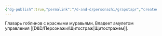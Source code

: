 ```yaml
---
{"dg-publish":true,"permalink":"/d-and-d/personazhi/grapstap/","created":"2024-02-19T19:15:28.830+03:00","updated":"2024-01-23T14:33:11.305+03:00"}
---
```



Главарь гоблинов с красными муравьями. Владеет амулетом управления [[D&D/Персонажи/Щитостраж\|Щитостражем]].